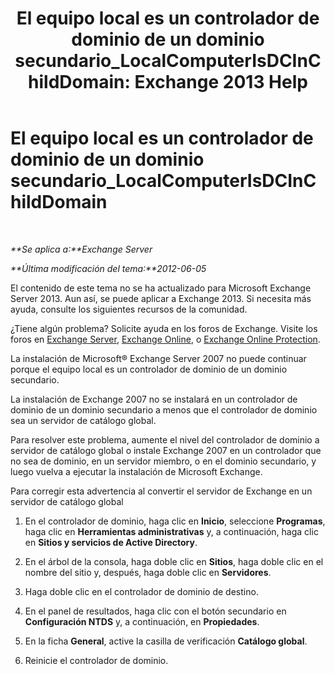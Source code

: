 ﻿---
title: 'El equipo local es un controlador de dominio de un dominio secundario_LocalComputerIsDCInChildDomain: Exchange 2013 Help'
TOCTitle: El equipo local es un controlador de dominio de un dominio secundario_LocalComputerIsDCInChildDomain
ms:assetid: 7db1dcc0-d953-41b8-b081-2a47a70950c4
ms:mtpsurl: https://technet.microsoft.com/es-es/library/ms.exch.setupreadiness.localcomputerisdcinchilddomain(v=EXCHG.150)
ms:contentKeyID: 48268334
ms.date: 05/22/2018
mtps_version: v=EXCHG.150
ms.translationtype: MT
---

# El equipo local es un controlador de dominio de un dominio secundario\_LocalComputerIsDCInChildDomain

 

_**Se aplica a:**Exchange Server_

_**Última modificación del tema:**2012-06-05_

El contenido de este tema no se ha actualizado para Microsoft Exchange Server 2013. Aun así, se puede aplicar a Exchange 2013. Si necesita más ayuda, consulte los siguientes recursos de la comunidad.

¿Tiene algún problema? Solicite ayuda en los foros de Exchange. Visite los foros en [Exchange Server](https://go.microsoft.com/fwlink/p/?linkid=60612), [Exchange Online](https://go.microsoft.com/fwlink/p/?linkid=267542), o [Exchange Online Protection](https://go.microsoft.com/fwlink/p/?linkid=285351).

La instalación de Microsoft® Exchange Server 2007 no puede continuar porque el equipo local es un controlador de dominio de un dominio secundario.

La instalación de Exchange 2007 no se instalará en un controlador de dominio de un dominio secundario a menos que el controlador de dominio sea un servidor de catálogo global.

Para resolver este problema, aumente el nivel del controlador de dominio a servidor de catálogo global o instale Exchange 2007 en un controlador que no sea de dominio, en un servidor miembro, o en el dominio secundario, y luego vuelva a ejecutar la instalación de Microsoft Exchange.

Para corregir esta advertencia al convertir el servidor de Exchange en un servidor de catálogo global

1.  En el controlador de dominio, haga clic en **Inicio**, seleccione **Programas**, haga clic en **Herramientas administrativas** y, a continuación, haga clic en **Sitios y servicios de Active Directory**.

2.  En el árbol de la consola, haga doble clic en **Sitios**, haga doble clic en el nombre del sitio y, después, haga doble clic en **Servidores**.

3.  Haga doble clic en el controlador de dominio de destino.

4.  En el panel de resultados, haga clic con el botón secundario en **Configuración NTDS** y, a continuación, en **Propiedades**.

5.  En la ficha **General**, active la casilla de verificación **Catálogo global**.

6.  Reinicie el controlador de dominio.

